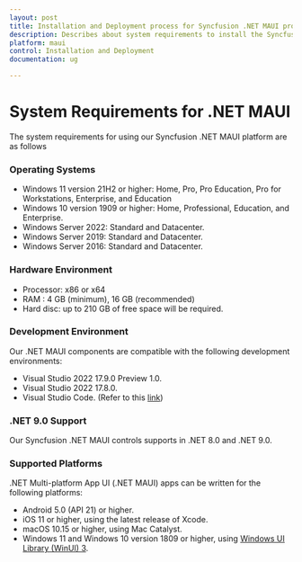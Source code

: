 ```yaml
---
layout: post
title: Installation and Deployment process for Syncfusion .NET MAUI products
description: Describes about system requirements to install the Syncfusion .NET MAUI Components and list of supported platforms. 
platform: maui
control: Installation and Deployment
documentation: ug

---
```


# System Requirements for .NET MAUI

The system requirements for using our Syncfusion .NET MAUI platform are as follows

### Operating Systems

* Windows 11 version 21H2 or higher: Home, Pro, Pro Education, Pro for Workstations, Enterprise, and Education
* Windows 10 version 1909 or higher: Home, Professional, Education, and Enterprise.
* Windows Server 2022: Standard and Datacenter.
* Windows Server 2019: Standard and Datacenter.
* Windows Server 2016: Standard and Datacenter.

### Hardware Environment

* Processor: x86 or x64
* RAM : 4 GB (minimum), 16 GB (recommended)
* Hard disc: up to 210 GB of free space will be required.

### Development Environment

Our .NET MAUI components are compatible with the following development environments:

* Visual Studio 2022 17.9.0 Preview 1.0.
* Visual Studio 2022 17.8.0.
* Visual Studio Code. (Refer to this [link](https://devblogs.microsoft.com/visualstudio/announcing-the-dotnet-maui-extension-for-visual-studio-code/))

### .NET 9.0 Support

Our Syncfusion .NET MAUI controls supports in .NET 8.0 and .NET 9.0.

### Supported Platforms

.NET Multi-platform App UI (.NET MAUI) apps can be written for the following platforms:

* Android 5.0 (API 21) or higher.
* iOS 11 or higher, using the latest release of Xcode.
* macOS 10.15 or higher, using Mac Catalyst.
* Windows 11 and Windows 10 version 1809 or higher, using [Windows UI Library (WinUI) 3](https://learn.microsoft.com/en-us/windows/apps/winui/winui3/).
